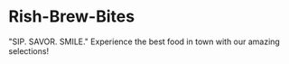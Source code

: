 # Rish-Brew-Bites
"SIP. SAVOR. SMILE."  Experience the best food in town with our amazing selections!
